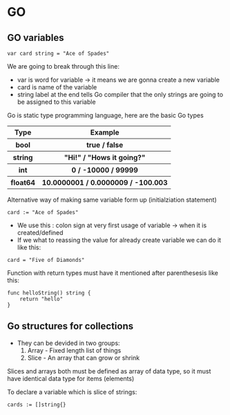 # GO

## GO variables
~~~
var card string = "Ace of Spades"
~~~
We are going to break through this line:
* var is word for variable -> it means we are gonna create a new variable
* card is name of the variable
* string label at the end tells Go compiler that the only strings are going to be assigned to this variable

Go is static type programming language, here are the basic Go types
<table>
    <tr>
        <th>Type</th>
        <th>Example</span></th>
    </tr>
    </tr>
        <th>bool</th>
        <th>true / false</th>
    </tr>
    </tr>
        <th>string</th>
        <th>"Hi!" / "Hows it going?"</th>
    </tr>
        </tr>
        <th>int</th>
        <th>0 / -10000 / 99999</th>
    </tr>
        </tr>
        <th>float64</th>
        <th>10.0000001 / 0.0000009 / -100.003</th>
    </tr>
</table>

Alternative way of making same variable form up (initialziation statement)
~~~
card := "Ace of Spades"
~~~
- We use this : colon sign at very first usage of variable -> when it is created/defined
- If we what to reassing the value for already create variable we can do it like this:
~~~
card = "Five of Diamonds"
~~~

Function with return types must have it mentioned after parenthesesis like this:
~~~
func helloString() string {
    return "hello"
}
~~~

## Go structures for collections

* They can be devided in two groups:
    1. Array - Fixed length list of things
    2. Slice - An array that can grow or shrink

Slices and arrays both must be defined as array of data type, so it must have identical data type for items (elements)

To declare a variable which is slice of strings:
~~~
cards := []string{}
~~~
